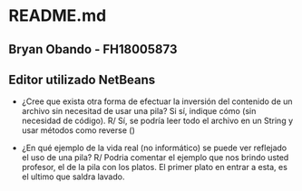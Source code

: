 # README.md
## Bryan Obando - FH18005873
## Editor utilizado NetBeans 

- ¿Cree que exista otra forma de efectuar la inversión del contenido de un archivo sin necesitad de usar una pila? Si sí, indique cómo (sin necesidad de código).
R/ Sí, se podría leer todo el archivo en un String y usar métodos como reverse ()

- ¿En qué ejemplo de la vida real (no informático) se puede ver reflejado el uso de una pila?
R/ Podria comentar el ejemplo que nos brindo usted profesor, el de la pila con los platos. El primer plato en entrar a esta, es el ultimo que saldra lavado.

